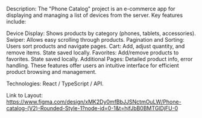 
Description:
The "Phone Catalog" project is an e-commerce app for displaying and managing a list of devices from the server. Key features include:

Device Display: Shows products by category (phones, tablets, accessories).
Swiper: Allows easy scrolling through products.
Pagination and Sorting: Users sort products and navigate pages.
Cart: Add, adjust quantity, and remove items. State saved locally.
Favorites: Add/remove products to favorites. State saved locally.
Additional Pages: Detailed product info, error handling.
These features offer users an intuitive interface for efficient product browsing and management.

Technologies:
React / TypeScript / API.

Link to Layout:
https://www.figma.com/design/xMK2Dy0mfBbJJSNctmOuLW/Phone-catalog-(V2)-Rounded-Style-1?node-id=0-1&t=hjfJbB0BMTGlDjFU-0




